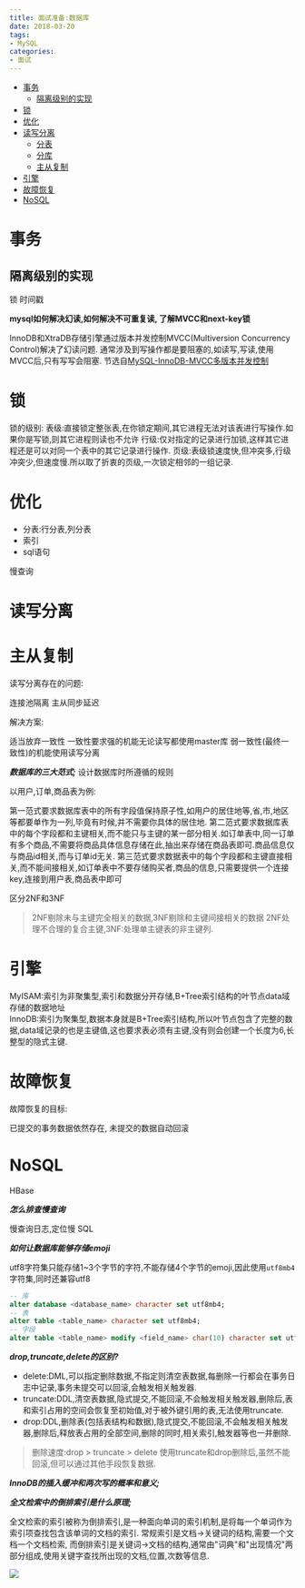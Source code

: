 ```yaml
---
title: 面试准备:数据库
date: 2018-03-20
tags:
- MySQL
categories:
- 面试
---
```


<!-- TOC -->

- [事务](#事务)
    - [隔离级别的实现](#隔离级别的实现)
- [锁](#锁)
- [优化](#优化)
- [读写分离](#读写分离)
    - [分表](#分表)
    - [分库](#分库)
    - [主从复制](#主从复制)
- [引擎](#引擎)
- [故障恢复](#故障恢复)
- [NoSQL](#nosql)

<!-- /TOC -->


# 事务


## 隔离级别的实现

锁
时间戳

**mysql如何解决幻读,如何解决不可重复读, 了解MVCC和next-key锁**

InnoDB和XtraDB存储引擎通过版本并发控制MVCC(Multiversion Concurrency Control)解决了幻读问题.
通常涉及到写操作都是要阻塞的,如读写,写读,使用MVCC后,只有写写会阻塞.
节选自[MySQL-InnoDB-MVCC多版本并发控制](https://segmentfault.com/a/1190000012650596)

# 锁

锁的级别:
表级:直接锁定整张表,在你锁定期间,其它进程无法对该表进行写操作.如果你是写锁,则其它进程则读也不允许
行级:仅对指定的记录进行加锁,这样其它进程还是可以对同一个表中的其它记录进行操作.
页级:表级锁速度快,但冲突多,行级冲突少,但速度慢.所以取了折衷的页级,一次锁定相邻的一组记录.

# 优化

* 分表:行分表,列分表
* 索引
* sql语句

慢查询

# 读写分离


# 主从复制

读写分离存在的问题:

连接池隔离
主从同步延迟

解决方案:

适当放弃一致性
一致性要求强的机能无论读写都使用master库
弱一致性(最终一致性)的机能使用读写分离

***数据库的三大范式;***
设计数据库时所遵循的规则

以用户,订单,商品表为例:

第一范式要求数据库表中的所有字段值保持原子性,如用户的居住地等,省,市,地区等都要单作为一列,毕竟有时候,并不需要你具体的居住地.
第二范式要求数据库表中的每个字段都和主键相关,而不能只与主键的某一部分相关.如订单表中,同一订单有多个商品,不需要将商品具体信息存储在此,抽出来存储在商品表即可.商品信息仅与商品id相关,而与订单id无关.
第三范式要求数据表中的每个字段都和主键直接相关,而不能间接相关,如订单表中不要存储购买者,商品的信息,只需要提供一个连接key,连接到用户表,商品表中即可

区分2NF和3NF
> 2NF剔除未与主键完全相关的数据,3NF剔除和主键间接相关的数据
> 2NF处理不合理的复合主键,3NF:处理单主键表的非主键列.

# 引擎


MyISAM:索引为非聚集型,索引和数据分开存储,B+Tree索引结构的叶节点data域存储的数据地址<br/>
InnoDB:索引为聚集型,数据本身就是B+Tree索引结构,所以叶节点包含了完整的数据,data域记录的也是主键值,这也要求表必须有主键,没有则会创建一个长度为6,长整型的隐式主键.

# 故障恢复

故障恢复的目标:

已提交的事务数据依然存在,
未提交的数据自动回滚


# NoSQL

HBase

***怎么排查慢查询***

慢查询日志,定位慢 SQL

***如何让数据库能够存储emoji***

utf8字符集只能存储1~3个字节的字符,不能存储4个字节的emoji,因此使用`utf8mb4`字符集,同时还兼容utf8
```sql
-- 库
alter database <database_name> character set utf8mb4;
-- 表
alter table <table_name> character set utf8mb4;
-- 字段
alter table <table_name> modify <field_name> char(10) character set utf8mb4;
```

***drop,truncate,delete的区别?***

* delete:DML,可以指定删除数据,不指定则清空表数据,每删除一行都会在事务日志中记录,事务未提交可以回滚,会触发相关触发器.
* truncate:DDL,清空表数据,隐式提交,不能回滚,不会触发相关触发器,删除后,表和索引占用的空间会恢复至初始值,对于被外键引用的表,无法使用truncate.
* drop:DDL,删除表(包括表结构和数据),隐式提交,不能回滚,不会触发相关触发器,删除后,释放表占用的全部空间,删除的同时,相关索引,触发器等也一并删除.

> 删除速度:drop > truncate > delete
> 使用truncate和drop删除后,虽然不能回滚,但可以通过其他手段恢复数据.

***InnoDB的插入缓冲和两次写的概率和意义;***


***全文检索中的倒排索引是什么原理;***

全文检索的索引被称为倒排索引,是一种面向单词的索引机制,是将每一个单词作为索引项查找包含该单词的文档的索引.
常规索引是文档→关键词的结构,需要一个文档一个文档检索,
而倒排索引是关键词→文档的结构,通常由"词典"和"出现情况"两部分组成,使用关键字查找所出现的文档,位置,次数等信息.


[![](https://static.segmentfault.com/v-5b1df2a7/global/img/creativecommons-cc.svg)](https://creativecommons.org/licenses/by-nc-nd/4.0/)